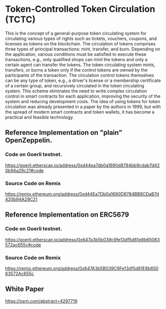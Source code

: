 # Token-Controlled Token Circulation (TCTC)
This is the concept of a general-purpose token circulating system for circulating various types of rights such
as tickets, vouchers, coupons, and licenses as tokens on the blockchain. The circulation of tokens comprises three types
of principal transactions: mint, transfer, and burn. Depending on the application, various conditions
must be satisfied to execute these transactions, e.g., only qualified shops can mint the tokens and only a certain agent
can transfer the tokens. The token circulating system mints, transfers, or burns a token only if the control
tokens are owned by the participants of the transaction. The circulation control tokens themselves can be any type of
token, e.g., a driver's license or a membership certificate of a certain group, and recursively circulated in the token
circulating system. This scheme eliminates the need to write complex circulation control in smart contracts for each
application, improving the security of the system and reducing development costs. The idea of using tokens for token
circulation was already presented in a paper by the authors in 1999, but with the spread of modern smart contracts and
token wallets, it has become a practical and feasible technology.

## Reference Implementation on "plain" OpenZeppelin.

### Code on Goerli testnet.
https://goerli.etherscan.io/address/0xd44ea7db0a1690d8784bb9cdab7d420b94a29c21#code

### Source Code on Remix
https://remix.ethereum.org/address/0xd44Ea7Db0a1690D8784BB9CDaB7d420b94A29C21


## Reference Implementation on ERC5679

### Code on Goerli testnet.
https://goerli.etherscan.io/address/0x647a3b5b039c9fe13df5d81e8b65063572ac655c#code

### Source Code on Remix
https://remix.ethereum.org/address/0x647A3b5B039C9Fe13df5d81E8b65063572Ac655c

## White Paper
https://ssrn.com/abstract=4297719
